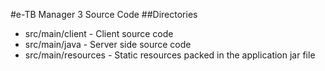 #e-TB Manager 3 Source Code
##Directories

* src/main/client - Client source code
* src/main/java  - Server side source code
* src/main/resources - Static resources packed in the application jar file
